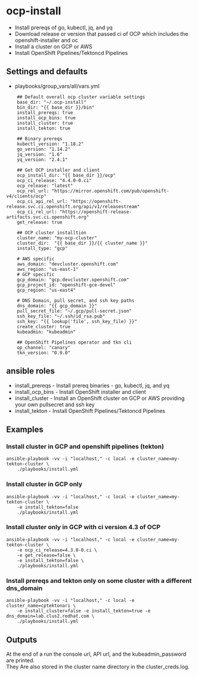 # ocp-install
- Install prereqs of go, kubectl, jq, and yq
- Download release or version that passed ci of OCP which includes the openshift-installer and oc
- Install a cluster on GCP or AWS
- Install OpenShift Pipelines/Tektoncd Pipelines

## Settings and defaults

- playbooks/group_vars/all/vars.yml

```
    ## Default overall ocp cluster variable settings
    base_dir: "~/.ocp-install"
    bin_dir: "{{ base_dir }}/bin"
    install_prereqs: true
    install_ocp_bins: true
    install_cluster: true
    install_tekton: true
    
    ## Binary prereqs
    kubectl_version: "1.18.2"
    go_version: "1.14.2"
    jq_version: "1.6"
    yq_version: "2.4.1"
    
    ## Get OCP installer and client
    ocp_install_dir: "{{ base_dir }}/ocp"
    ocp_ci_release: "4.4.0-0.ci"
    ocp_release: "latest"
    ocp_rel_url: "https://mirror.openshift.com/pub/openshift-v4/clients/ocp"
    ocp_ci_api_rel_url: "https://openshift-release.svc.ci.openshift.org/api/v1/releasestream"
    ocp_ci_rel_url: "https://openshift-release-artifacts.svc.ci.openshift.org"
    get_release: true
    
    ## OCP cluster installtion
    cluster_name: "my-ocp-cluster"
    cluster_dir:  "{{ base_dir }}/{{ cluster_name }}"
    install_type: "gcp"
    
    # AWS specific
    aws_domain: "devcluster.openshift.com"
    aws_region: "us-east-1"
    # GCP specific
    gcp_domain: "gcp.devcluster.openshift.com"
    gcp_project_id: "openshift-gce-devel"
    gcp_region: "us-east4"
    
    # DNS Domain, pull secret, and ssh key paths
    dns_domain: "{{ gcp_domain }}"
    pull_secret_file: "~/.gcp/pull-secret.json"
    ssh_key_file: "~/.ssh/id_rsa.pub"
    ssh_key: "{{ lookup('file', ssh_key_file) }}"
    create_cluster: true
    kubeadmin: "kubeadmin"
    
    ## OpenShift Pipelines operator and tkn cli
    op_channel: "canary"
    tkn_version: "0.9.0"
```

## ansible roles

- install_prereqs - Install prereq binaries - go, kubectl, jq, and yq  
- install_ocp_bins - Install OpenShift installer and client
- install_cluster - Install an OpenShift cluster on GCP or AWS providing your own pullsecret and ssh key
- install_tekton - Install OpenShift Pipelines/Tektoncd Pipelines

## Examples

### Install cluster in GCP and openshift pipelines (tekton)
```
ansible-playbook -vv -i "localhost," -c local -e cluster_name=my-tekton-cluster \
    ./playbooks/install.yml
```

### Install cluster in GCP only
```
ansible-playbook -vv -i "localhost," -c local -e cluster_name=my-tekton-cluster \
    -e install_tekton=false 
    ./playbooks/install.yml
```

### Install cluster only in GCP with ci version 4.3 of OCP
```
ansible-playbook -vv -i "localhost," -c local -e cluster_name=my-tekton-cluster \
    -e ocp_ci_release=4.3.0-0.ci \
    -e get_release=false \
    -e install_tekton=false \
    ./playbooks/install.yml
```

### Install prereqs and tekton only on some cluster with a different dns_domain
```
ansible-playbook -vv -i "localhost," -c local -e cluster_name=cptektonari \
    -e install_cluster=false -e install_tekton=true -e dns_domain=lab.clus2.redhat.com \
    ./playbooks/install.yml
```

## Outputs
 
At the end of a run the console url, API url, and the kubeadmin_password are printed.  </br>
They Are also stored in the cluster name directory in the cluster_creds.log.